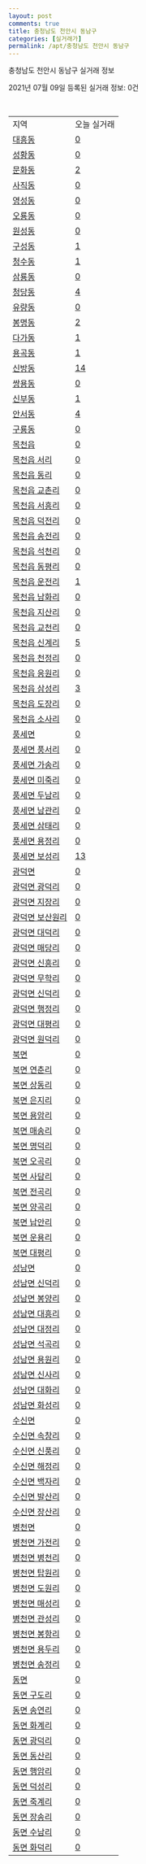```yaml
---
layout: post
comments: true
title: 충청남도 천안시 동남구
categories: [실거래가]
permalink: /apt/충청남도 천안시 동남구
---
```


충청남도 천안시 동남구 실거래 정보

2021년 07월 09일 등록된 실거래 정보: 0건

<script type="text/javascript">
  google.charts.load('current', {'packages':['corechart']});
  google.charts.setOnLoadCallback(drawChart);

  function drawChart() {
    var data = google.visualization.arrayToDataTable([['거래일', '매매', '전월세', '전매'], ['20-07', 355, 296, 33], ['20-08', 331, 324, 56], ['20-09', 436, 251, 100], ['20-10', 529, 261, 162], ['20-11', 631, 241, 356], ['20-12', 660, 321, 252], ['21-01', 352, 321, 74], ['21-02', 354, 263, 76], ['21-03', 529, 301, 76], ['21-04', 443, 247, 101], ['21-05', 473, 276, 230], ['21-06', 357, 187, 108], ['21-07', 31, 18, 2]]);

    var options = {
      title: '최근 유형별 거래량 추이',
      legend: { position: 'bottom' }
    };

    var chart = new google.visualization.LineChart(document.getElementById('columnchart_material'));
    chart.draw(data, (options));
  }
</script>

<div id="columnchart_material" style="width: 95%; margin-left: -35px"></div>
<br>
<table class="sortable">
  <tr>
    <td>지역</td>
    <td>오늘 실거래</td>
  </tr>

  
  <tr class="item">
    <td><a href="충청남도 천안시 동남구 대흥동">대흥동</a></td>
    <td><a href="충청남도 천안시 동남구 대흥동">0</a></td>
  </tr>
    

  <tr class="item">
    <td><a href="충청남도 천안시 동남구 성황동">성황동</a></td>
    <td><a href="충청남도 천안시 동남구 성황동">0</a></td>
  </tr>
    

  <tr class="item">
    <td><a href="충청남도 천안시 동남구 문화동">문화동</a></td>
    <td><a href="충청남도 천안시 동남구 문화동">2</a></td>
  </tr>
    

  <tr class="item">
    <td><a href="충청남도 천안시 동남구 사직동">사직동</a></td>
    <td><a href="충청남도 천안시 동남구 사직동">0</a></td>
  </tr>
    

  <tr class="item">
    <td><a href="충청남도 천안시 동남구 영성동">영성동</a></td>
    <td><a href="충청남도 천안시 동남구 영성동">0</a></td>
  </tr>
    

  <tr class="item">
    <td><a href="충청남도 천안시 동남구 오룡동">오룡동</a></td>
    <td><a href="충청남도 천안시 동남구 오룡동">0</a></td>
  </tr>
    

  <tr class="item">
    <td><a href="충청남도 천안시 동남구 원성동">원성동</a></td>
    <td><a href="충청남도 천안시 동남구 원성동">0</a></td>
  </tr>
    

  <tr class="item">
    <td><a href="충청남도 천안시 동남구 구성동">구성동</a></td>
    <td><a href="충청남도 천안시 동남구 구성동">1</a></td>
  </tr>
    

  <tr class="item">
    <td><a href="충청남도 천안시 동남구 청수동">청수동</a></td>
    <td><a href="충청남도 천안시 동남구 청수동">1</a></td>
  </tr>
    

  <tr class="item">
    <td><a href="충청남도 천안시 동남구 삼룡동">삼룡동</a></td>
    <td><a href="충청남도 천안시 동남구 삼룡동">0</a></td>
  </tr>
    

  <tr class="item">
    <td><a href="충청남도 천안시 동남구 청당동">청당동</a></td>
    <td><a href="충청남도 천안시 동남구 청당동">4</a></td>
  </tr>
    

  <tr class="item">
    <td><a href="충청남도 천안시 동남구 유량동">유량동</a></td>
    <td><a href="충청남도 천안시 동남구 유량동">0</a></td>
  </tr>
    

  <tr class="item">
    <td><a href="충청남도 천안시 동남구 봉명동">봉명동</a></td>
    <td><a href="충청남도 천안시 동남구 봉명동">2</a></td>
  </tr>
    

  <tr class="item">
    <td><a href="충청남도 천안시 동남구 다가동">다가동</a></td>
    <td><a href="충청남도 천안시 동남구 다가동">1</a></td>
  </tr>
    

  <tr class="item">
    <td><a href="충청남도 천안시 동남구 용곡동">용곡동</a></td>
    <td><a href="충청남도 천안시 동남구 용곡동">1</a></td>
  </tr>
    

  <tr class="item">
    <td><a href="충청남도 천안시 동남구 신방동">신방동</a></td>
    <td><a href="충청남도 천안시 동남구 신방동">14</a></td>
  </tr>
    

  <tr class="item">
    <td><a href="충청남도 천안시 동남구 쌍용동">쌍용동</a></td>
    <td><a href="충청남도 천안시 동남구 쌍용동">0</a></td>
  </tr>
    

  <tr class="item">
    <td><a href="충청남도 천안시 동남구 신부동">신부동</a></td>
    <td><a href="충청남도 천안시 동남구 신부동">1</a></td>
  </tr>
    

  <tr class="item">
    <td><a href="충청남도 천안시 동남구 안서동">안서동</a></td>
    <td><a href="충청남도 천안시 동남구 안서동">4</a></td>
  </tr>
    

  <tr class="item">
    <td><a href="충청남도 천안시 동남구 구룡동">구룡동</a></td>
    <td><a href="충청남도 천안시 동남구 구룡동">0</a></td>
  </tr>
    

  <tr class="item">
    <td><a href="충청남도 천안시 동남구 목천읍">목천읍</a></td>
    <td><a href="충청남도 천안시 동남구 목천읍">0</a></td>
  </tr>
    

  <tr class="item">
    <td><a href="충청남도 천안시 동남구 목천읍 서리">목천읍 서리</a></td>
    <td><a href="충청남도 천안시 동남구 목천읍 서리">0</a></td>
  </tr>
    

  <tr class="item">
    <td><a href="충청남도 천안시 동남구 목천읍 동리">목천읍 동리</a></td>
    <td><a href="충청남도 천안시 동남구 목천읍 동리">0</a></td>
  </tr>
    

  <tr class="item">
    <td><a href="충청남도 천안시 동남구 목천읍 교촌리">목천읍 교촌리</a></td>
    <td><a href="충청남도 천안시 동남구 목천읍 교촌리">0</a></td>
  </tr>
    

  <tr class="item">
    <td><a href="충청남도 천안시 동남구 목천읍 서흥리">목천읍 서흥리</a></td>
    <td><a href="충청남도 천안시 동남구 목천읍 서흥리">0</a></td>
  </tr>
    

  <tr class="item">
    <td><a href="충청남도 천안시 동남구 목천읍 덕전리">목천읍 덕전리</a></td>
    <td><a href="충청남도 천안시 동남구 목천읍 덕전리">0</a></td>
  </tr>
    

  <tr class="item">
    <td><a href="충청남도 천안시 동남구 목천읍 송전리">목천읍 송전리</a></td>
    <td><a href="충청남도 천안시 동남구 목천읍 송전리">0</a></td>
  </tr>
    

  <tr class="item">
    <td><a href="충청남도 천안시 동남구 목천읍 석천리">목천읍 석천리</a></td>
    <td><a href="충청남도 천안시 동남구 목천읍 석천리">0</a></td>
  </tr>
    

  <tr class="item">
    <td><a href="충청남도 천안시 동남구 목천읍 동평리">목천읍 동평리</a></td>
    <td><a href="충청남도 천안시 동남구 목천읍 동평리">0</a></td>
  </tr>
    

  <tr class="item">
    <td><a href="충청남도 천안시 동남구 목천읍 운전리">목천읍 운전리</a></td>
    <td><a href="충청남도 천안시 동남구 목천읍 운전리">1</a></td>
  </tr>
    

  <tr class="item">
    <td><a href="충청남도 천안시 동남구 목천읍 남화리">목천읍 남화리</a></td>
    <td><a href="충청남도 천안시 동남구 목천읍 남화리">0</a></td>
  </tr>
    

  <tr class="item">
    <td><a href="충청남도 천안시 동남구 목천읍 지산리">목천읍 지산리</a></td>
    <td><a href="충청남도 천안시 동남구 목천읍 지산리">0</a></td>
  </tr>
    

  <tr class="item">
    <td><a href="충청남도 천안시 동남구 목천읍 교천리">목천읍 교천리</a></td>
    <td><a href="충청남도 천안시 동남구 목천읍 교천리">0</a></td>
  </tr>
    

  <tr class="item">
    <td><a href="충청남도 천안시 동남구 목천읍 신계리">목천읍 신계리</a></td>
    <td><a href="충청남도 천안시 동남구 목천읍 신계리">5</a></td>
  </tr>
    

  <tr class="item">
    <td><a href="충청남도 천안시 동남구 목천읍 천정리">목천읍 천정리</a></td>
    <td><a href="충청남도 천안시 동남구 목천읍 천정리">0</a></td>
  </tr>
    

  <tr class="item">
    <td><a href="충청남도 천안시 동남구 목천읍 응원리">목천읍 응원리</a></td>
    <td><a href="충청남도 천안시 동남구 목천읍 응원리">0</a></td>
  </tr>
    

  <tr class="item">
    <td><a href="충청남도 천안시 동남구 목천읍 삼성리">목천읍 삼성리</a></td>
    <td><a href="충청남도 천안시 동남구 목천읍 삼성리">3</a></td>
  </tr>
    

  <tr class="item">
    <td><a href="충청남도 천안시 동남구 목천읍 도장리">목천읍 도장리</a></td>
    <td><a href="충청남도 천안시 동남구 목천읍 도장리">0</a></td>
  </tr>
    

  <tr class="item">
    <td><a href="충청남도 천안시 동남구 목천읍 소사리">목천읍 소사리</a></td>
    <td><a href="충청남도 천안시 동남구 목천읍 소사리">0</a></td>
  </tr>
    

  <tr class="item">
    <td><a href="충청남도 천안시 동남구 풍세면">풍세면</a></td>
    <td><a href="충청남도 천안시 동남구 풍세면">0</a></td>
  </tr>
    

  <tr class="item">
    <td><a href="충청남도 천안시 동남구 풍세면 풍서리">풍세면 풍서리</a></td>
    <td><a href="충청남도 천안시 동남구 풍세면 풍서리">0</a></td>
  </tr>
    

  <tr class="item">
    <td><a href="충청남도 천안시 동남구 풍세면 가송리">풍세면 가송리</a></td>
    <td><a href="충청남도 천안시 동남구 풍세면 가송리">0</a></td>
  </tr>
    

  <tr class="item">
    <td><a href="충청남도 천안시 동남구 풍세면 미죽리">풍세면 미죽리</a></td>
    <td><a href="충청남도 천안시 동남구 풍세면 미죽리">0</a></td>
  </tr>
    

  <tr class="item">
    <td><a href="충청남도 천안시 동남구 풍세면 두남리">풍세면 두남리</a></td>
    <td><a href="충청남도 천안시 동남구 풍세면 두남리">0</a></td>
  </tr>
    

  <tr class="item">
    <td><a href="충청남도 천안시 동남구 풍세면 남관리">풍세면 남관리</a></td>
    <td><a href="충청남도 천안시 동남구 풍세면 남관리">0</a></td>
  </tr>
    

  <tr class="item">
    <td><a href="충청남도 천안시 동남구 풍세면 삼태리">풍세면 삼태리</a></td>
    <td><a href="충청남도 천안시 동남구 풍세면 삼태리">0</a></td>
  </tr>
    

  <tr class="item">
    <td><a href="충청남도 천안시 동남구 풍세면 용정리">풍세면 용정리</a></td>
    <td><a href="충청남도 천안시 동남구 풍세면 용정리">0</a></td>
  </tr>
    

  <tr class="item">
    <td><a href="충청남도 천안시 동남구 풍세면 보성리">풍세면 보성리</a></td>
    <td><a href="충청남도 천안시 동남구 풍세면 보성리">13</a></td>
  </tr>
    

  <tr class="item">
    <td><a href="충청남도 천안시 동남구 광덕면">광덕면</a></td>
    <td><a href="충청남도 천안시 동남구 광덕면">0</a></td>
  </tr>
    

  <tr class="item">
    <td><a href="충청남도 천안시 동남구 광덕면 광덕리">광덕면 광덕리</a></td>
    <td><a href="충청남도 천안시 동남구 광덕면 광덕리">0</a></td>
  </tr>
    

  <tr class="item">
    <td><a href="충청남도 천안시 동남구 광덕면 지장리">광덕면 지장리</a></td>
    <td><a href="충청남도 천안시 동남구 광덕면 지장리">0</a></td>
  </tr>
    

  <tr class="item">
    <td><a href="충청남도 천안시 동남구 광덕면 보산원리">광덕면 보산원리</a></td>
    <td><a href="충청남도 천안시 동남구 광덕면 보산원리">0</a></td>
  </tr>
    

  <tr class="item">
    <td><a href="충청남도 천안시 동남구 광덕면 대덕리">광덕면 대덕리</a></td>
    <td><a href="충청남도 천안시 동남구 광덕면 대덕리">0</a></td>
  </tr>
    

  <tr class="item">
    <td><a href="충청남도 천안시 동남구 광덕면 매당리">광덕면 매당리</a></td>
    <td><a href="충청남도 천안시 동남구 광덕면 매당리">0</a></td>
  </tr>
    

  <tr class="item">
    <td><a href="충청남도 천안시 동남구 광덕면 신흥리">광덕면 신흥리</a></td>
    <td><a href="충청남도 천안시 동남구 광덕면 신흥리">0</a></td>
  </tr>
    

  <tr class="item">
    <td><a href="충청남도 천안시 동남구 광덕면 무학리">광덕면 무학리</a></td>
    <td><a href="충청남도 천안시 동남구 광덕면 무학리">0</a></td>
  </tr>
    

  <tr class="item">
    <td><a href="충청남도 천안시 동남구 광덕면 신덕리">광덕면 신덕리</a></td>
    <td><a href="충청남도 천안시 동남구 광덕면 신덕리">0</a></td>
  </tr>
    

  <tr class="item">
    <td><a href="충청남도 천안시 동남구 광덕면 행정리">광덕면 행정리</a></td>
    <td><a href="충청남도 천안시 동남구 광덕면 행정리">0</a></td>
  </tr>
    

  <tr class="item">
    <td><a href="충청남도 천안시 동남구 광덕면 대평리">광덕면 대평리</a></td>
    <td><a href="충청남도 천안시 동남구 광덕면 대평리">0</a></td>
  </tr>
    

  <tr class="item">
    <td><a href="충청남도 천안시 동남구 광덕면 원덕리">광덕면 원덕리</a></td>
    <td><a href="충청남도 천안시 동남구 광덕면 원덕리">0</a></td>
  </tr>
    

  <tr class="item">
    <td><a href="충청남도 천안시 동남구 북면">북면</a></td>
    <td><a href="충청남도 천안시 동남구 북면">0</a></td>
  </tr>
    

  <tr class="item">
    <td><a href="충청남도 천안시 동남구 북면 연춘리">북면 연춘리</a></td>
    <td><a href="충청남도 천안시 동남구 북면 연춘리">0</a></td>
  </tr>
    

  <tr class="item">
    <td><a href="충청남도 천안시 동남구 북면 상동리">북면 상동리</a></td>
    <td><a href="충청남도 천안시 동남구 북면 상동리">0</a></td>
  </tr>
    

  <tr class="item">
    <td><a href="충청남도 천안시 동남구 북면 은지리">북면 은지리</a></td>
    <td><a href="충청남도 천안시 동남구 북면 은지리">0</a></td>
  </tr>
    

  <tr class="item">
    <td><a href="충청남도 천안시 동남구 북면 용암리">북면 용암리</a></td>
    <td><a href="충청남도 천안시 동남구 북면 용암리">0</a></td>
  </tr>
    

  <tr class="item">
    <td><a href="충청남도 천안시 동남구 북면 매송리">북면 매송리</a></td>
    <td><a href="충청남도 천안시 동남구 북면 매송리">0</a></td>
  </tr>
    

  <tr class="item">
    <td><a href="충청남도 천안시 동남구 북면 명덕리">북면 명덕리</a></td>
    <td><a href="충청남도 천안시 동남구 북면 명덕리">0</a></td>
  </tr>
    

  <tr class="item">
    <td><a href="충청남도 천안시 동남구 북면 오곡리">북면 오곡리</a></td>
    <td><a href="충청남도 천안시 동남구 북면 오곡리">0</a></td>
  </tr>
    

  <tr class="item">
    <td><a href="충청남도 천안시 동남구 북면 사담리">북면 사담리</a></td>
    <td><a href="충청남도 천안시 동남구 북면 사담리">0</a></td>
  </tr>
    

  <tr class="item">
    <td><a href="충청남도 천안시 동남구 북면 전곡리">북면 전곡리</a></td>
    <td><a href="충청남도 천안시 동남구 북면 전곡리">0</a></td>
  </tr>
    

  <tr class="item">
    <td><a href="충청남도 천안시 동남구 북면 양곡리">북면 양곡리</a></td>
    <td><a href="충청남도 천안시 동남구 북면 양곡리">0</a></td>
  </tr>
    

  <tr class="item">
    <td><a href="충청남도 천안시 동남구 북면 납안리">북면 납안리</a></td>
    <td><a href="충청남도 천안시 동남구 북면 납안리">0</a></td>
  </tr>
    

  <tr class="item">
    <td><a href="충청남도 천안시 동남구 북면 운용리">북면 운용리</a></td>
    <td><a href="충청남도 천안시 동남구 북면 운용리">0</a></td>
  </tr>
    

  <tr class="item">
    <td><a href="충청남도 천안시 동남구 북면 대평리">북면 대평리</a></td>
    <td><a href="충청남도 천안시 동남구 북면 대평리">0</a></td>
  </tr>
    

  <tr class="item">
    <td><a href="충청남도 천안시 동남구 성남면">성남면</a></td>
    <td><a href="충청남도 천안시 동남구 성남면">0</a></td>
  </tr>
    

  <tr class="item">
    <td><a href="충청남도 천안시 동남구 성남면 신덕리">성남면 신덕리</a></td>
    <td><a href="충청남도 천안시 동남구 성남면 신덕리">0</a></td>
  </tr>
    

  <tr class="item">
    <td><a href="충청남도 천안시 동남구 성남면 봉양리">성남면 봉양리</a></td>
    <td><a href="충청남도 천안시 동남구 성남면 봉양리">0</a></td>
  </tr>
    

  <tr class="item">
    <td><a href="충청남도 천안시 동남구 성남면 대흥리">성남면 대흥리</a></td>
    <td><a href="충청남도 천안시 동남구 성남면 대흥리">0</a></td>
  </tr>
    

  <tr class="item">
    <td><a href="충청남도 천안시 동남구 성남면 대정리">성남면 대정리</a></td>
    <td><a href="충청남도 천안시 동남구 성남면 대정리">0</a></td>
  </tr>
    

  <tr class="item">
    <td><a href="충청남도 천안시 동남구 성남면 석곡리">성남면 석곡리</a></td>
    <td><a href="충청남도 천안시 동남구 성남면 석곡리">0</a></td>
  </tr>
    

  <tr class="item">
    <td><a href="충청남도 천안시 동남구 성남면 용원리">성남면 용원리</a></td>
    <td><a href="충청남도 천안시 동남구 성남면 용원리">0</a></td>
  </tr>
    

  <tr class="item">
    <td><a href="충청남도 천안시 동남구 성남면 신사리">성남면 신사리</a></td>
    <td><a href="충청남도 천안시 동남구 성남면 신사리">0</a></td>
  </tr>
    

  <tr class="item">
    <td><a href="충청남도 천안시 동남구 성남면 대화리">성남면 대화리</a></td>
    <td><a href="충청남도 천안시 동남구 성남면 대화리">0</a></td>
  </tr>
    

  <tr class="item">
    <td><a href="충청남도 천안시 동남구 성남면 화성리">성남면 화성리</a></td>
    <td><a href="충청남도 천안시 동남구 성남면 화성리">0</a></td>
  </tr>
    

  <tr class="item">
    <td><a href="충청남도 천안시 동남구 수신면">수신면</a></td>
    <td><a href="충청남도 천안시 동남구 수신면">0</a></td>
  </tr>
    

  <tr class="item">
    <td><a href="충청남도 천안시 동남구 수신면 속창리">수신면 속창리</a></td>
    <td><a href="충청남도 천안시 동남구 수신면 속창리">0</a></td>
  </tr>
    

  <tr class="item">
    <td><a href="충청남도 천안시 동남구 수신면 신풍리">수신면 신풍리</a></td>
    <td><a href="충청남도 천안시 동남구 수신면 신풍리">0</a></td>
  </tr>
    

  <tr class="item">
    <td><a href="충청남도 천안시 동남구 수신면 해정리">수신면 해정리</a></td>
    <td><a href="충청남도 천안시 동남구 수신면 해정리">0</a></td>
  </tr>
    

  <tr class="item">
    <td><a href="충청남도 천안시 동남구 수신면 백자리">수신면 백자리</a></td>
    <td><a href="충청남도 천안시 동남구 수신면 백자리">0</a></td>
  </tr>
    

  <tr class="item">
    <td><a href="충청남도 천안시 동남구 수신면 발산리">수신면 발산리</a></td>
    <td><a href="충청남도 천안시 동남구 수신면 발산리">0</a></td>
  </tr>
    

  <tr class="item">
    <td><a href="충청남도 천안시 동남구 수신면 장산리">수신면 장산리</a></td>
    <td><a href="충청남도 천안시 동남구 수신면 장산리">0</a></td>
  </tr>
    

  <tr class="item">
    <td><a href="충청남도 천안시 동남구 병천면">병천면</a></td>
    <td><a href="충청남도 천안시 동남구 병천면">0</a></td>
  </tr>
    

  <tr class="item">
    <td><a href="충청남도 천안시 동남구 병천면 가전리">병천면 가전리</a></td>
    <td><a href="충청남도 천안시 동남구 병천면 가전리">0</a></td>
  </tr>
    

  <tr class="item">
    <td><a href="충청남도 천안시 동남구 병천면 병천리">병천면 병천리</a></td>
    <td><a href="충청남도 천안시 동남구 병천면 병천리">0</a></td>
  </tr>
    

  <tr class="item">
    <td><a href="충청남도 천안시 동남구 병천면 탑원리">병천면 탑원리</a></td>
    <td><a href="충청남도 천안시 동남구 병천면 탑원리">0</a></td>
  </tr>
    

  <tr class="item">
    <td><a href="충청남도 천안시 동남구 병천면 도원리">병천면 도원리</a></td>
    <td><a href="충청남도 천안시 동남구 병천면 도원리">0</a></td>
  </tr>
    

  <tr class="item">
    <td><a href="충청남도 천안시 동남구 병천면 매성리">병천면 매성리</a></td>
    <td><a href="충청남도 천안시 동남구 병천면 매성리">0</a></td>
  </tr>
    

  <tr class="item">
    <td><a href="충청남도 천안시 동남구 병천면 관성리">병천면 관성리</a></td>
    <td><a href="충청남도 천안시 동남구 병천면 관성리">0</a></td>
  </tr>
    

  <tr class="item">
    <td><a href="충청남도 천안시 동남구 병천면 봉항리">병천면 봉항리</a></td>
    <td><a href="충청남도 천안시 동남구 병천면 봉항리">0</a></td>
  </tr>
    

  <tr class="item">
    <td><a href="충청남도 천안시 동남구 병천면 용두리">병천면 용두리</a></td>
    <td><a href="충청남도 천안시 동남구 병천면 용두리">0</a></td>
  </tr>
    

  <tr class="item">
    <td><a href="충청남도 천안시 동남구 병천면 송정리">병천면 송정리</a></td>
    <td><a href="충청남도 천안시 동남구 병천면 송정리">0</a></td>
  </tr>
    

  <tr class="item">
    <td><a href="충청남도 천안시 동남구 동면">동면</a></td>
    <td><a href="충청남도 천안시 동남구 동면">0</a></td>
  </tr>
    

  <tr class="item">
    <td><a href="충청남도 천안시 동남구 동면 구도리">동면 구도리</a></td>
    <td><a href="충청남도 천안시 동남구 동면 구도리">0</a></td>
  </tr>
    

  <tr class="item">
    <td><a href="충청남도 천안시 동남구 동면 송연리">동면 송연리</a></td>
    <td><a href="충청남도 천안시 동남구 동면 송연리">0</a></td>
  </tr>
    

  <tr class="item">
    <td><a href="충청남도 천안시 동남구 동면 화계리">동면 화계리</a></td>
    <td><a href="충청남도 천안시 동남구 동면 화계리">0</a></td>
  </tr>
    

  <tr class="item">
    <td><a href="충청남도 천안시 동남구 동면 광덕리">동면 광덕리</a></td>
    <td><a href="충청남도 천안시 동남구 동면 광덕리">0</a></td>
  </tr>
    

  <tr class="item">
    <td><a href="충청남도 천안시 동남구 동면 동산리">동면 동산리</a></td>
    <td><a href="충청남도 천안시 동남구 동면 동산리">0</a></td>
  </tr>
    

  <tr class="item">
    <td><a href="충청남도 천안시 동남구 동면 행암리">동면 행암리</a></td>
    <td><a href="충청남도 천안시 동남구 동면 행암리">0</a></td>
  </tr>
    

  <tr class="item">
    <td><a href="충청남도 천안시 동남구 동면 덕성리">동면 덕성리</a></td>
    <td><a href="충청남도 천안시 동남구 동면 덕성리">0</a></td>
  </tr>
    

  <tr class="item">
    <td><a href="충청남도 천안시 동남구 동면 죽계리">동면 죽계리</a></td>
    <td><a href="충청남도 천안시 동남구 동면 죽계리">0</a></td>
  </tr>
    

  <tr class="item">
    <td><a href="충청남도 천안시 동남구 동면 장송리">동면 장송리</a></td>
    <td><a href="충청남도 천안시 동남구 동면 장송리">0</a></td>
  </tr>
    

  <tr class="item">
    <td><a href="충청남도 천안시 동남구 동면 수남리">동면 수남리</a></td>
    <td><a href="충청남도 천안시 동남구 동면 수남리">0</a></td>
  </tr>
    

  <tr class="item">
    <td><a href="충청남도 천안시 동남구 동면 화덕리">동면 화덕리</a></td>
    <td><a href="충청남도 천안시 동남구 동면 화덕리">0</a></td>
  </tr>
    


</table>


    